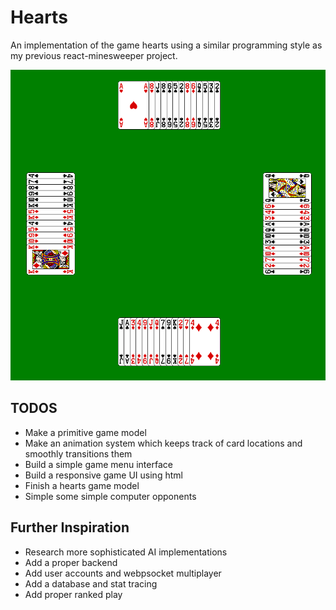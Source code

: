 # Hearts

An implementation of the game hearts using a similar programming style as my previous react-minesweeper project.

![Example](./images/hearts.png)

## TODOS
* Make a primitive game model
* Make an animation system which keeps track of card locations and smoothly transitions them
* Build a simple game menu interface
* Build a responsive game UI using html
* Finish a hearts game model
* Simple some simple computer opponents

## Further Inspiration
* Research more sophisticated AI implementations
* Add a proper backend
* Add user accounts and webpsocket multiplayer
* Add a database and stat tracing
* Add proper ranked play